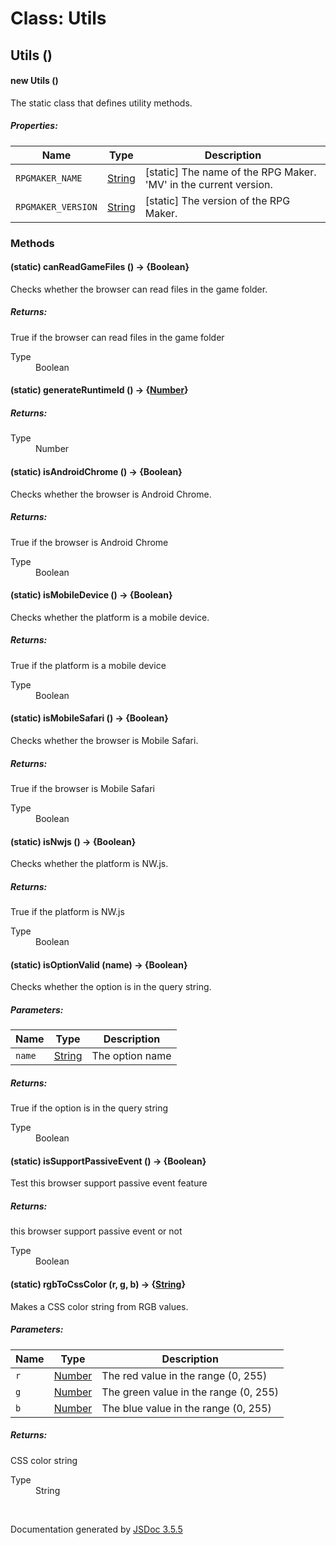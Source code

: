 # Class: Utils

## Utils ()

#### new Utils ()

The static class that defines utility methods.

##### Properties:

| Name | Type | Description |
| --- | --- | --- |
| `RPGMAKER_NAME` | [String](String.html) | [static] The name of the RPG Maker. 'MV' in the current version. |
| `RPGMAKER_VERSION` | [String](String.html) | [static] The version of the RPG Maker. |

<dl>
</dl>

### Methods

#### (static) canReadGameFiles () → {Boolean}

Checks whether the browser can read files in the game folder.
<dl>
</dl>

##### Returns:

True if the browser can read files in the game folder
<dl>
                <dt> Type </dt>
                <dd>
                    <span>Boolean</span>
                </dd>
            </dl>

#### (static) generateRuntimeId () → {[Number](Number.html)}

<dl>
</dl>

##### Returns:

<dl>
                <dt> Type </dt>
                <dd>
                    <span><a>Number</a></span>
                </dd>
            </dl>

#### (static) isAndroidChrome () → {Boolean}

Checks whether the browser is Android Chrome.
<dl>
</dl>

##### Returns:

True if the browser is Android Chrome
<dl>
                <dt> Type </dt>
                <dd>
                    <span>Boolean</span>
                </dd>
            </dl>

#### (static) isMobileDevice () → {Boolean}

Checks whether the platform is a mobile device.
<dl>
</dl>

##### Returns:

True if the platform is a mobile device
<dl>
                <dt> Type </dt>
                <dd>
                    <span>Boolean</span>
                </dd>
            </dl>

#### (static) isMobileSafari () → {Boolean}

Checks whether the browser is Mobile Safari.
<dl>
</dl>

##### Returns:

True if the browser is Mobile Safari
<dl>
                <dt> Type </dt>
                <dd>
                    <span>Boolean</span>
                </dd>
            </dl>

#### (static) isNwjs () → {Boolean}

Checks whether the platform is NW.js.
<dl>
</dl>

##### Returns:

True if the platform is NW.js
<dl>
                <dt> Type </dt>
                <dd>
                    <span>Boolean</span>
                </dd>
            </dl>

#### (static) isOptionValid (name) → {Boolean}

Checks whether the option is in the query string.

##### Parameters:

| Name | Type | Description |
| --- | --- | --- |
| `name` | [String](String.html) | The option name |

<dl>
</dl>

##### Returns:

True if the option is in the query string
<dl>
                <dt> Type </dt>
                <dd>
                    <span>Boolean</span>
                </dd>
            </dl>

#### (static) isSupportPassiveEvent () → {Boolean}

Test this browser support passive event feature
<dl>
</dl>

##### Returns:

this browser support passive event or not
<dl>
                <dt> Type </dt>
                <dd>
                    <span>Boolean</span>
                </dd>
            </dl>

#### (static) rgbToCssColor (r, g, b) → {[String](String.html)}

Makes a CSS color string from RGB values.

##### Parameters:

| Name | Type | Description |
| --- | --- | --- |
| `r` | [Number](Number.html) | The red value in the range (0, 255) |
| `g` | [Number](Number.html) | The green value in the range (0, 255) |
| `b` | [Number](Number.html) | The blue value in the range (0, 255) |

<dl>
</dl>

##### Returns:

CSS color string
<dl>
                <dt> Type </dt>
                <dd>
                    <span><a>String</a></span>
                </dd>
            </dl>
 <br>

  Documentation generated by [JSDoc 3.5.5](https://github.com/jsdoc3/jsdoc)
